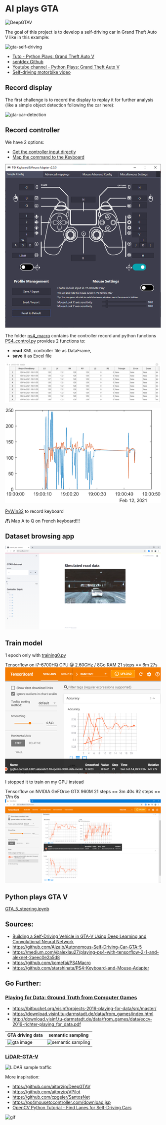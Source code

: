 # AI plays GTA

![DeepGTAV](https://camo.githubusercontent.com/5b20c613eb17275cf8014a9541f20d4e5cd71fb41bcc0f7b221e754c91131cc3/68747470733a2f2f696d672e677461352d6d6f64732e636f6d2f7139352f696d616765732f6e61747572616c766973696f6e2d70686f746f7265616c69737469632d677461762f6234646539342d47544135253230323031362d30382d323825323032322d30352d35322e6a7067)

The goal of this project is to develop a self-driving car in Grand Theft Auto V like in this example:

![gta-self-driving](img/gta-self-driving.gif)

* [Tuto - Python Plays: Grand Theft Auto V](https://pythonprogramming.net/more-interesting-self-driving-python-plays-gta-v/)
* [sentdex Github](https://github.com/sentdex/pygta5/)
* [Youtube channel - Python Plays: Grand Theft Auto V](https://www.youtube.com/playlist?list=PLQVvvaa0QuDeETZEOy4VdocT7TOjfSA8a)
* [Self-driving motorbike video](https://youtu.be/nWJZ4w0HKz8?t=810)

## Record display

The first challenge is to record the display to replay it for further analysis (like a simple object detection following the car here):

![gta-car-detection](img/gta-car-detection.gif)



## Record controller

We have 2 options:
* [Get the controller input directly](https://github.com/komefai/PS4Macro)
* [Map the command to the Keyboard](https://github.com/starshinata/PS4-Keyboard-and-Mouse-Adapter)


![ps4-keyboard-adapter](img/ps4-keyboard-adapter.png)

The folder [ps4_macro](ps4_macro) contains the controller record and python functions
[PS4_control.py](ps4_macro/PS4_control.py) provides 2 functions to: 
* **read** XML controller file as DataFrame, 
* **save** it as Excel file

![ps4_controller_table](img/ps4_controller_table.png)

![ps4_controller_LX_LY](img/ps4_controller_LX_LY.png)

[PyWin32](https://pypi.org/project/pywin32/) to record keyboard

**/!\\** Map A to Q on French keyboard!!!


## Dataset browsing app

![streamlit_app.png](img/streamlit_app.png)


## Train model 

1 epoch only with [training0.py](2_train_model/training0.py)

Tensorflow on i7-6700HQ CPU @ 2.60GHz / 8Go RAM
21 steps == 6m 27s
![training0.png](img/training0.png)

I stopped it to train on my GPU instead

Tensorflow on NVIDIA GeFOrce GTX 960M
21 steps == 3m 40s
92 steps == 17m 6s
![training1.png](img/training1.png)

## Python plays GTA V

[GTA_5_steering.ipynb](Autonomous-Self-Driving-Car-GTA-5/GTA_5_steering.ipynb)

## Sources: 
* [Building a Self-Driving Vehicle in GTA-V Using Deep Learning and Convolutional Neural Network](https://medium.com/@alzaibnasiruddin/building-a-self-driving-vehicle-in-gta-v-using-deep-learning-and-convolutional-neural-network-696b38b4c81e)
* https://github.com/Alzaib/Autonomous-Self-Driving-Car-GTA-5
* https://medium.com/@alexlau27/playing-ps4-with-tensorflow-2-1-and-alexnet-2aeec0e2a5d8
* https://github.com/komefai/PS4Macro
* https://github.com/starshinata/PS4-Keyboard-and-Mouse-Adapter

## Go Further:

### [Playing for Data: Ground Truth from Computer Games](https://arxiv.org/abs/1608.02192)
* https://bitbucket.org/visinf/projects-2016-playing-for-data/src/master/
* https://download.visinf.tu-darmstadt.de/data/from_games/index.html
* http://download.visinf.tu-darmstadt.de/data/from_games/data/eccv-2016-richter-playing_for_data.pdf

| GTA driving data                     | semantic sampling                   | 
| -------------------------------------|:-----------------------------------:|
| ![gta image](https://download.visinf.tu-darmstadt.de/data/from_games/data/17086_image.png) | ![semantic sampling](https://download.visinf.tu-darmstadt.de/data/from_games/data/17086_label.png) |

### [LiDAR-GTA-V](https://github.com/UsmanJafri/LiDAR-GTA-V)
![LiDAR sample traffic](https://github.com/slevin48/LiDAR-GTA-V/raw/master/samples/LiDAR%20Sample%20-%20Traffic.png)

More inspiration:

* https://github.com/aitorzip/DeepGTAV
* https://github.com/aitorzip/VPilot
* https://github.com/cpgeier/SantosNet
* https://ps4mousetocontroller.com/download.jsp
* [OpenCV Python Tutorial - Find Lanes for Self-Driving Cars](https://www.youtube.com/watch?v=eLTLtUVuuy4&ab_channel=ProgrammingKnowledge)


![gif](https://github.com/cpgeier/SantosNet/raw/master/sample.gif?raw=true)
